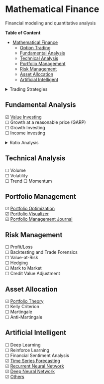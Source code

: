 # Mathematical Finance

Financial modeling and quantitative analysis

**Table of Content**

- [Mathematical Finance](#mathematical-finance)
  - [Option Trading](#option-trading)
  - [Fundamental Analysis](#fundamental-analysis)
  - [Technical Analysis](#technical-analysis)
  - [Portfolio Management](#portfolio-management)
  - [Risk Management](#risk-management)
  - [Asset Allocation](#asset-allocation)
  - [Artificial Intelligent](#artificial-intelligent)

<details>

<summary>Trading Strategies</summary>

- Algorithmic Trading 
- Arbitrage Opportunities
- Breakout Trading
- Day Trading
- End-of-day trading strategy
- Futures Trading
- Index Fund Rebalancing
- Mathematical Model-based Strategies
- Momentum Trading
- Performance Analysis
- Position Trading
- Quantitative Analysis
- Scalping
- Swing Trading
- Trading Range (Mean Reversion)
- Trading a Reversal
- Trading the News
- Trading the Signals Social Trading
- Trend Trading
- Trend-following
- Turtle Trading
- Value Investing
- [Macro Trading](https://www.macrotrends.net/)
- [Options Trading](#option-trading)
- [Statistical Arbitrage](https://github.com/JerBouma/AlgorithmicTrading)

## Option Trading

<details>
<summary>Option Strategies</summary>

- Bear Call Spread
- Bear Put Spread
- Bull Call Spread
- Bull Put Spread
- Call Backspread
- Covered Call
- Iron Butterfly
- Iron Condor
- Long Butterfly with Calls
- Long Butterfly with Put
- Long Calendar Spread with Calls
- Long Calendar Spread with Put
- Long Call
- Long Put
- Long Straddle
- Married Put
- Protective Collar
- Short Call
- Short Put
- Short Straddle

</details>
</details>

## Fundamental Analysis

☑ [Value Investing](https://github.com/astro30/valinvest)  
☐ Growth at a reasonable price (GARP)  
☐ Growth Investing  
☐ Income investing

<details>
<summary>Ratio Analysis</summary>

- **Liquidity Ratio**
  
  - Cash Ratio
  - Quick Ratio (acid test)
  - Current Ratio
  
- **Solvency Ratio**
  
  - Interest Coverage Ratio
  - Debt to Assets Ratio
  - Equity Ratio
  - Debt to Equity Ratio
  
- **Profitability Ratio**
  
  - Profit Margin
  - Return on Equity (ROE)
  - Return on Assets (ROA)
  
- **Leverage Ratio**
  
  - Debt Ratio
  - Debt to Equity Ratio (D/E)
  - Debt Service Coverage Ratio (DSCR)
  - Interest Coverage Ratio
  
- **Market Ratio**
  
  - Price-to-Earnings (P/E) Ratio
  - Price/Earning-to-Growth (PEG) Ratio
  - Price-to-Sales (P/S) Ratio
  - Price-to-Book (P/B) Ratio
  - Dividend Yield
  - Dividend Payout Ratio
  - Assets Turnover Ratio
  - Inventory Turnover Ratio
  - Receivables Turnover Ratio
  - Payables Turnover Ratio
  
- **Efficiency Ratio**
  
  - Account Receivable Turnover
  - Inventory Turnover
  - Accounts Payables Turnover
  - Working Capital Turnover
  - Fixed Assets Turnover
  - Total Asset Turnover
  
- **Coverage Ratio**
  
  - Interest Service Coverage Ratio
  - Debt Service Coverage Ratio
  - Total Cash Flow Coverage Ratio
  - Asset Coverage Ratio
  - Total Fixed Charge Coverage Ratio
  - Total Cash Flow Coverage Ratio
  
- **Market Prospect Ratio**
  
  - Price/Earnings (PE) Ratio
  - Earnings per Share
  - Book Value per Share
  - Market Value per Share
  - Dividend Yield
  - Market to Book Ratio

- **DuPont Analysis**  

  - Net Profit Margin
  - Asset Turnover Ratio
  - Financial Leverage
  - Equity Multiplier

</details>

## Technical Analysis

☐ Volume  
☐ Volatility  
☐ Trend
☐ Momentum

## Portfolio Management

☑ [Portfolio Optimization](https://github.com/robertmartin8/PyPortfolioOpt)  
☑ [Portfolio Visualizer](https://www.portfoliovisualizer.com/)  
☑ [Portfolio Management Journal](https://jpm.pm-research.com/)  

## Risk Management

☐ Profit/Loss  
☐ Backtesting and Trade Forensics  
☐ Value-at-Risk  
☐ Hedging  
☐ Mark to Market  
☐ Credit Value Adjustment  

## Asset Allocation

☑ [Portfolio Theory](https://github.com/RamonWill/portfolio-management-project)  
☐ Kelly Criterion  
☐ Martingale  
☐ Anti-Martingale

## Artificial Intelligent

☐ Deep Learning  
☐ Reinforce Learning  
☐ Financial Sentiment Analysis  
☑ [Time Series Forecasting](https://github.com/jinglescode/time-series-forecasting-tensorflowjs)  
☑ [Recurrent Neural Network](https://github.com/TatevKaren/recurrent-neural-network-pricing-model)  
☑ [Deep Neural Network](https://github.com/AlgoTraders/stock-analysis-engine)  
☑ [Others](https://github.com/firmai/financial-machine-learning)